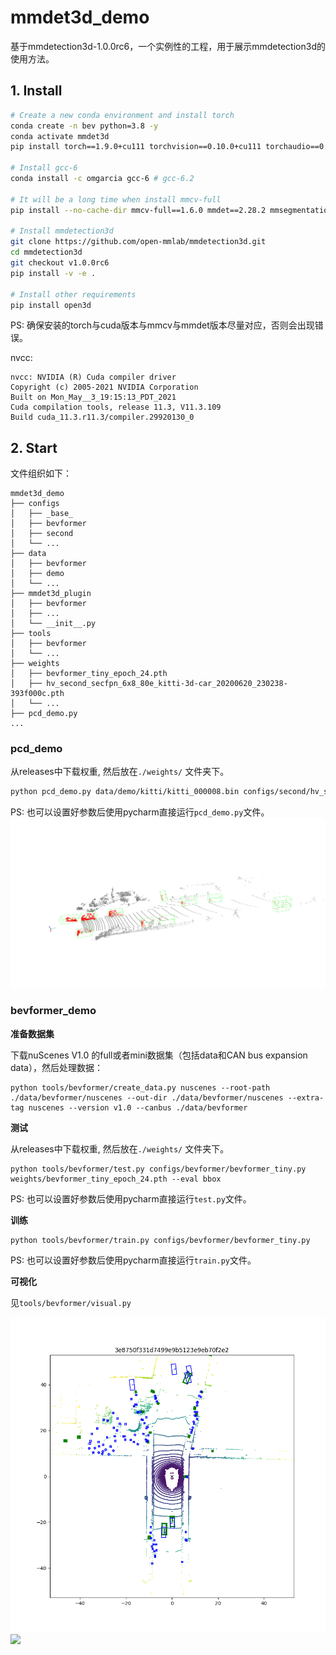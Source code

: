 # mmdet3d_demo
基于mmdetection3d-1.0.0rc6，一个实例性的工程，用于展示mmdetection3d的使用方法。

## 1. Install


```sh
# Create a new conda environment and install torch
conda create -n bev python=3.8 -y
conda activate mmdet3d
pip install torch==1.9.0+cu111 torchvision==0.10.0+cu111 torchaudio==0.9.0 -f https://download.pytorch.org/whl/torch_stable.html

# Install gcc-6
conda install -c omgarcia gcc-6 # gcc-6.2

# It will be a long time when install mmcv-full
pip install --no-cache-dir mmcv-full==1.6.0 mmdet==2.28.2 mmsegmentation==0.30.0 

# Install mmdetection3d
git clone https://github.com/open-mmlab/mmdetection3d.git
cd mmdetection3d
git checkout v1.0.0rc6
pip install -v -e . 

# Install other requirements
pip install open3d
```
PS: 确保安装的torch与cuda版本与mmcv与mmdet版本尽量对应，否则会出现错误。

nvcc:
```
nvcc: NVIDIA (R) Cuda compiler driver
Copyright (c) 2005-2021 NVIDIA Corporation
Built on Mon_May__3_19:15:13_PDT_2021
Cuda compilation tools, release 11.3, V11.3.109
Build cuda_11.3.r11.3/compiler.29920130_0
```

## 2. Start
文件组织如下：
```
mmdet3d_demo
├── configs
│   ├── _base_
│   ├── bevformer
│   ├── second
│   └── ...
├── data
│   ├── bevformer
│   ├── demo
│   └── ...
├── mmdet3d_plugin
│   ├── bevformer
│   ├── ...
│   └── __init__.py
├── tools
│   ├── bevformer
│   └── ...
├── weights
│   ├── bevformer_tiny_epoch_24.pth
│   ├── hv_second_secfpn_6x8_80e_kitti-3d-car_20200620_230238-393f000c.pth
│   └── ...
├── pcd_demo.py
...
```
### pcd_demo

从releases中下载权重, 然后放在`./weights/` 文件夹下。

```sh
python pcd_demo.py data/demo/kitti/kitti_000008.bin configs/second/hv_second_secfpn_6x8_80e_kitti-3d-car.py weights/hv_second_secfpn_6x8_80e_kitti-3d-car_20200620_230238-393f000c.pth --show
```

PS: 也可以设置好参数后使用pycharm直接运行`pcd_demo.py`文件。
![](pcd_demo.png)

### bevformer_demo

**准备数据集**

下载nuScenes V1.0 的full或者mini数据集（包括data和CAN bus expansion data），然后处理数据：

```shell
python tools/bevformer/create_data.py nuscenes --root-path ./data/bevformer/nuscenes --out-dir ./data/bevformer/nuscenes --extra-tag nuscenes --version v1.0 --canbus ./data/bevformer
```

**测试**

从releases中下载权重, 然后放在`./weights/` 文件夹下。
```shell
python tools/bevformer/test.py configs/bevformer/bevformer_tiny.py weights/bevformer_tiny_epoch_24.pth --eval bbox
```
PS: 也可以设置好参数后使用pycharm直接运行`test.py`文件。

**训练**

```shell
python tools/bevformer/train.py configs/bevformer/bevformer_tiny.py
```
PS: 也可以设置好参数后使用pycharm直接运行`train.py`文件。

**可视化**

见`tools/bevformer/visual.py`


![](bevformer_demo_1.png)
![](bevformer_demo_2.png)